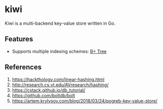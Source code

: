 # kiwi

Kiwi is a multi-backend key-value store written in Go.

## Features

* Supports multiple indexing schemes: [B+ Tree](index/bptree/README.md)

## References

1. https://hackthology.com/linear-hashing.html
2. http://research.cs.vt.edu/AVresearch/hashing/
3. https://cstack.github.io/db_tutorial/
4. https://github.com/boltdb/bolt
5. https://artem.krylysov.com/blog/2018/03/24/pogreb-key-value-store/
